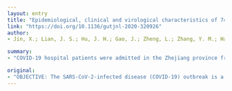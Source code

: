 ```yaml
---
layout: entry
title: "Epidemiological, clinical and virological characteristics of 74 cases of coronavirus-infected disease 2019 (COVID-19) with gastrointestinal symptoms"
link: "https://doi.org/10.1136/gutjnl-2020-320926"
author:
- Jin, X.; Lian, J. S.; Hu, J. H.; Gao, J.; Zheng, L.; Zhang, Y. M.; Hao, S. R.; Jia, H. Y.; Cai, H.; Zhang, X. L.; Yu, G. D.; Xu, K. J.; Wang, X. Y.; Gu, J. Q.; Zhang, S. Y.; Ye, C. Y.; Jin, C. L.; Lu, Y. F.; Yu, X.; Yu, X. P.; Huang, J. R.; Xu, K. L.; Ni, Q.; Yu, C. B.; Zhu, B.; Li, Y. T.; Liu, J.; Zhao, H.; Zhang, X.; Yu, L.; Guo, Y. Z.; Su, J. W.; Tao, J. J.; Lang, G. J.; Wu, X. X.; Wu, W. R.; Qv, T. T.; Xiang, D. R.; Yi, P.; Shi, D.; Chen, Y.; Ren, Y.; Qiu, Y. Q.; Li, L. J.; Sheng, J.; Yang, Y.

summary:
- "COVID-19 hospital patients were admitted in the Zhejiang province from 17 January 2020 to 8 February 2020. Epidemiological, demographic, clinical, laboratory, management and outcome data were analysed using multivariate analysis for risk of severe/critical type. Bioinformatics were used to analyse features of SARS-CoV-2. Among enrolled 651 patients, 74 (11."

original:
- "OBJECTIVE: The SARS-CoV-2-infected disease (COVID-19) outbreak is a major threat to human beings. Previous studies mainly focused on Wuhan and typical symptoms. We analysed 74 confirmed COVID-19 cases with GI symptoms in the Zhejiang province to determine epidemiological, clinical and virological characteristics. DESIGN: COVID-19 hospital patients were admitted in the Zhejiang province from 17 January 2020 to 8 February 2020. Epidemiological, demographic, clinical, laboratory, management and outcome data of patients with GI symptoms were analysed using multivariate analysis for risk of severe/critical type. Bioinformatics were used to analyse features of SARS-CoV-2 from Zhejiang province. RESULTS: Among enrolled 651 patients, 74 (11.4%) presented with at least one GI symptom (nausea, vomiting or diarrhoea), average age of 46.14 years, 4-day incubation period and 10.8% had pre-existing liver disease. Of patients with COVID-19 with GI symptoms, 17 (22.97%) and 23 (31.08%) had severe/critical types and family clustering, respectively, significantly higher than those without GI symptoms, 47 (8.14%) and 118 (20.45%). Of patients with COVID-19 with GI symptoms, 29 (39.19%), 23 (31.08%), 8 (10.81%) and 16 (21.62%) had significantly higher rates of fever >38.5 degrees C, fatigue, shortness of breath and headache, respectively. Low-dose glucocorticoids and antibiotics were administered to 14.86% and 41.89% of patients, respectively. Sputum production and increased lactate dehydrogenase/glucose levels were risk factors for severe/critical type. Bioinformatics showed sequence mutation of SARS-CoV-2 with m(6)A methylation and changed binding capacity with ACE2. CONCLUSION: We report COVID-19 cases with GI symptoms with novel features outside Wuhan. Attention to patients with COVID-19 with non-classic symptoms should increase to protect health providers."
---
```



